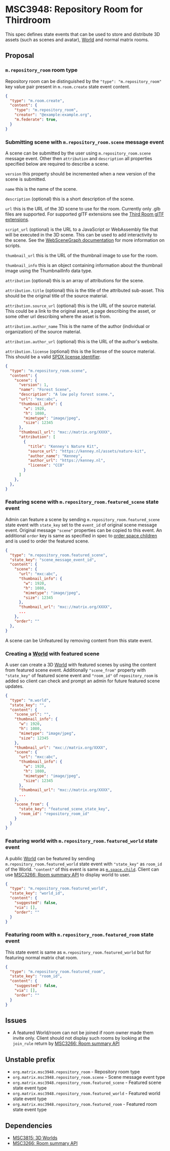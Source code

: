 # MSC3948: Repository Room for Thirdroom

This spec defines state events that can be used to store and distribute 3D assets (such as scenes
and avatar), [World](https://github.com/matrix-org/matrix-spec-proposals/pull/3815) and normal
matrix rooms.

## Proposal

### `m.repository_room` room type

Repository room can be distinguished by the `"type": "m.repository_room"` key value pair
present in `m.room.create` state event content.

```json
{
  "type": "m.room.create",
  "content": {
    "type": "m.repository_room",
    "creator": "@example:example.org",
    "m.federate": true,
  }
}
```

### Submitting scene with `m.repository_room.scene` message event

A scene can be submitted by the user using `m.repository_room.scene` message event. Other then
`attribution` and `description` all properties specified below are required to describe a scene.

`version` this property should be incremented when a new version of the scene is submitted.

`name` this is the name of the scene.

`description` (optional) this is a short description of the scene.

`url` this is the URL of the 3D scene to use for the room. Currently only .glb files are supported.
For supported glTF extensions see the
[Third Room glTF extensions](https://thirdroom.io/docs/gltf/).

`script_url` (optional) is the URL to a JavaScript or WebAssembly file that will be executed in the
3D scene. This can be used to add interactivity to the scene. See the [WebSceneGraph
documentation](https://thirdroom.io/docs/guides/websg/) for more information on scripts.

`thumbnail_url` this is the URL of the thumbnail image to use for the room.

`thumbnail_info` this is an object containing information about the thumbnail image using the
ThumbnailInfo data type.

`attribution` (optional) this is an array of attributions for the scene.

`attribution.title` (optional) this is the title of the attributed sub-asset. This should be the
original title of the source material.

`attribution.source_url` (optional) this is the URL of the source material. This could be a link to
the original asset, a page describing the asset, or some other url describing where the asset is
from.

`attribution.author_name` This is the name of the author (individual or organization) of the source
material.

`attribution.author_url` (optional) this is the URL of the author's website.

`attribution.license` (optional) this is the license of the source material. This should be a valid
[SPDX license identifier](https://spdx.org/licenses/).

```json
{
  "type": "m.repository_room.scene",
  "content": {
    "scene": {
      "version": 1,
      "name": "Forest Scene",
      "description": "A low poly forest scene.",
      "url": "mxc:abc",
      "thumbnail_info": {
        "w": 1920,
        "h": 1080,
        "mimetype": "image/jpeg",
        "size": 12345
      },
      "thumbnail_url": "mxc://matrix.org/XXXX",
      "attribution": [
        {
          "title": "Kenney's Nature Kit",
          "source_url": "https://kenney.nl/assets/nature-kit",
          "author_name": "Kenney",
          "author_url": "https://kenney.nl",
          "license": "CC0"
        }
      ]
    },
  },
}
```

### Featuring scene with `m.repository_room.featured_scene` state event

Admin can feature a scene by sending `m.repository_room.featured_scene` state event with
`state_key` set to the `event_id` of original scene message event. Original message `"scene"`
properties can be copied to this event. An additional `order` key is same as specified in spec to
[order space
children](https://spec.matrix.org/v1.5/client-server-api/#ordering-of-children-within-a-space) and
is used to order the featured scene.

```json
{
  "type": "m.repository_room.featured_scene",
  "state_key": "scene_message_event_id",
  "content": {
    "scene": {
      "url": "mxc:abc",
      "thumbnail_info": {
        "w": 1920,
        "h": 1080,
        "mimetype": "image/jpeg",
        "size": 12345
      },
      "thumbnail_url": "mxc://matrix.org/XXXX",
      ...
    },
    "order": ""
  },
}
```

A scene can be Unfeatured by removing content from this state event.

### Creating a [World](https://github.com/matrix-org/matrix-spec-proposals/pull/3815) with featured scene

A user can create a 3D [World](https://github.com/matrix-org/matrix-spec-proposals/pull/3815) with
featured scenes by using the content from featured scene event. Additionally `"scene_from"` property
with `"state_key"` of featured scene event and `"room_id"` of `repository_room` is added so client
can check and prompt an admin for future featured scene updates.

```json
{
  "type": "m.world",
  "state_key": "",
  "content": {
    "scene_url": "",
    "thumbnail_info": {
      "w": 1920,
      "h": 1080,
      "mimetype": "image/jpeg",
      "size": 12345
    },
    "thumbnail_url": "mxc://matrix.org/XXXX",
    "scene": {
      "url": "mxc:abc",
      "thumbnail_info": {
        "w": 1920,
        "h": 1080,
        "mimetype": "image/jpeg",
        "size": 12345
      },
      "thumbnail_url": "mxc://matrix.org/XXXX",
      ...
    },
    "scene_from": {
      "state_key": "featured_scene_state_key",
      "room_id": "repository_room_id"
    }
  }
}
```

### Featuring world with `m.repository_room.featured_world` state event

A public [World](https://github.com/matrix-org/matrix-spec-proposals/pull/3815) can be featured by
sending `m.repository_room.featured_world` state event with `"state_key"` as `room_id` of the
World. `"content"` of this event is same as
[`m.space.child`](https://spec.matrix.org/v1.5/client-server-api/#mspacechild). Client can use
[MSC3266: Room summary API](https://github.com/matrix-org/matrix-spec-proposals/pull/3266) to
display world to user.

```json
{
  "type": "m.repository_room.featured_world",
  "state_key": "world_id",
  "content": {
    "suggested": false,
    "via": [],
    "order": ""
  }
}
```

### Featuring room with  `m.repository_room.featured_room` state event

This state event is same as `m.repository_room.featured_world` but for featuring normal matrix
chat room.

```json
{
  "type": "m.repository_room.featured_room",
  "state_key": "room_id",
  "content": {
    "suggested": false,
    "via": [],
    "order": ""
  }
}
```

## Issues

* A featured World/room can not be joined if room owner made them invite only. Client should not
  display such rooms by looking at the `join_rule` return by [MSC3266: Room summary
  API](https://github.com/matrix-org/matrix-spec-proposals/pull/3266)

## Unstable prefix
* `org.matrix.msc3948.repository_room` - Repository room type
* `org.matrix.msc3948.repository_room.scene` - Scene message event type
* `org.matrix.msc3948.repository_room.featured_scene` - Featured scene state event type
* `org.matrix.msc3948.repository_room.featured_world` - Featured world state event type
* `org.matrix.msc3948.repository_room.featured_room` - Featured room state event type

## Dependencies

* [MSC3815: 3D Worlds](https://github.com/matrix-org/matrix-spec-proposals/pull/3815)
* [MSC3266: Room summary API](https://github.com/matrix-org/matrix-spec-proposals/pull/3266)
